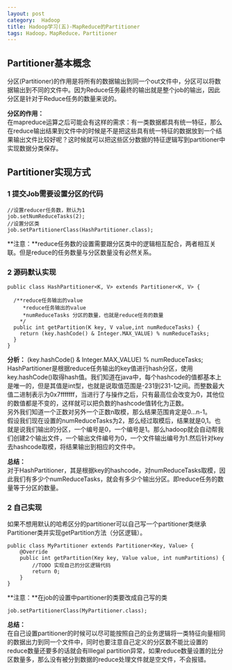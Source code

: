 ```yaml
---
layout: post
category:  Hadoop
title: Hadoop学习(五)-MapReduce的Partitioner
tags: Hadoop，MapReduce，Partitioner
---
```


## Partitioner基本概念

分区(Partitioner)的作用是将所有的数据输出到同一个out文件中，分区可以将数据输出到不同的文件中。因为Reduce任务最终的输出就是整个job的输出，因此分区是针对于Reduce任务的数量来说的。

**分区的作用：**<br>
在mapreduce运算之后可能会有这样的需求：有一类数据都具有统一特征，那么在reduce输出结果到文件中的时候是不是把这些具有统一特征的数据放到一个结果输出文件比较好呢？这时候就可以把这些区分数据的特征逻辑写到partitioner中实现数据分类保存。

## Partitioner实现方式

### 1 提交Job需要设置分区的代码 ###

	//设置reducer任务数，默认为1
	job.setNumReduceTasks(2);
	//设置分区类
	job.setPartitionerClass(HashPartitioner.class);

**注意：**reduce任务数的设置需要跟分区类中的逻辑相互配合，两者相互关联。但是reduce的任务数量与分区数量没有必然关系。

### 2 源码默认实现 ###

	public class HashPartitioner<K, V> extends Partitioner<K, V> {
	 
	  /**reduce任务输出的value
	     *reduce任务输出的value
	     *numReduceTasks 分区的数量，也就是reduce任务的数量
	    */
	  public int getPartition(K key, V value,int numReduceTasks) {
	    return (key.hashCode() & Integer.MAX_VALUE) % numReduceTasks;
	  }
	}

**分析：**
(key.hashCode() & Integer.MAX_VALUE) % numReduceTasks;
<br>
HashPartitioner是根据reduce任务输出的key值进行hash分区，使用key.hashCode()取得hash值。我们知道在java中，每个hashcode的值都基本上是唯一的，但是其值是int型，也就是说取值范围是-231到231-1之间。而整数最大值二进制表示为0x7fffffff，当进行了与操作之后，只有最高位会改变为0，其他位的数值都是不变的，这样就可以把负数的hashcode值转化为正数。
<br>
另外我们知道一个正数对另外一个正数n取模，那么结果范围肯定是0...n-1。
<br>
假设我们现在设置的numReduceTasks为2，那么经过取模后，结果就是0,1。也就是说我们输出的分区，一个编号是0，一个编号是1。那么hadoop就会自动帮我们创建2个输出文件，一个输出文件编号为0，一个文件输出编号为1.然后针对key去hashcode取模，将结果输出到相应的文件中。

**总结：**<br>
对于HashPartitioner，其是根据key的hashcode，对numReduceTasks取模，因此我们有多少个numReduceTasks，就会有多少个输出分区。即reduce任务的数量等于分区的数量。

### 2 自己实现 ###

如果不想用默认的哈希区分的partitioner可以自己写一个partitioner类继承Partitioner类并实现getPartition方法（分区逻辑）。

	public class MyPartitioner extends Partitioner<Key, Value> {
		@Override
		public int getPartition(Key key, Value value, int numPartitions) {
			//TODO 实现自己的分区逻辑代码
			return 0;
		}
	}

**注意：**在job的设置中partitioner的类要改成自己写的类

	job.setPartitionerClass(MyPartitioner.class);

**总结：**<br>
在自己设置partitioner的时候可以尽可能按照自己的业务逻辑将一类特征向量相同的数据出力到同一个文件中，同时也要注意自己定义的分区数不能比设置的reduce数量还要多的话就会有Illegal partition异常，如果reduce数量设置的比分区数量多，那么没有被分到数据的reduce处理文件就是空文件，不会报错。